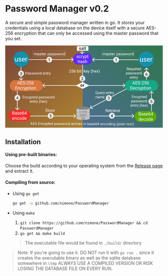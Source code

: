 # Password Manager v0.2
A secure and simple password manager written in go. 
It stores your credentials using a local database on the device itself with a secure AES-256 encryption that can only be accessed using the master password that you set.

![Encrytion and Decryption Flow](https://github.com/nimone/Go-Password-Manager/blob/main/encryptDecrpytFlow.png)

## Installation
#### Using pre-built binaries:
Choose the build according to your operating system from the [Release page](https://github.com/nimone/PasswordManager/releases) and extract it.
	
#### Compiling from source:
- Using `go get`
	```bash
	go get -u github.com/nimone/PasswordManager
	```

- Using `make`
	1. `git clone https://github.com/nimone/PasswordManager && cd PasswordManager`
	2. `go get && make build`

	> The executable file would be found in `./build/` directory

> Note: If you're going to use it. DO NOT run it with `go run .` since it creates the executable binary as well as the sqlite database somewhere in `\tmp`
ALWAYS USE A COMPILED VERSION OR RISK LOSING THE DATABASE FILE ON EVERY RUN.
